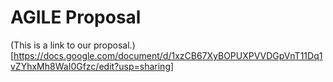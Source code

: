 # AGILE Proposal

(This is a link to our proposal.)[https://docs.google.com/document/d/1xzCB67XyBOPUXPVVDGpVnT11Dq1vZYhxMh8WaI0Gfzc/edit?usp=sharing]